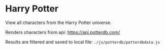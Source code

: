 # Harry Potter
View all characters from the Harry Potter universe.

Renders characters from api: https://api.potterdb.com/ 


Results are filtered and saved to local file: `./js/potterdb/potterdbdata.js`